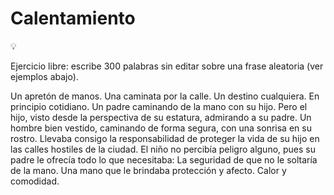 # Calentamiento

<aside>
💡

Ejercicio libre: escribe 300 palabras sin editar sobre una frase aleatoria (ver ejemplos abajo).

</aside>

Un apretón de manos. Una caminata por la calle. Un destino cualquiera. En principio cotidiano. Un padre caminando de la mano con su hijo. Pero el hijo, visto desde la perspectiva de su estatura, admirando a su padre. Un hombre bien vestido, caminando de forma segura, con una sonrisa en su rostro. Llevaba consigo la responsabilidad de proteger la vida de su hijo en las calles hostiles de la ciudad. El niño no percibía peligro alguno, pues su padre le ofrecía todo lo que necesitaba: La seguridad de que no le soltaría de la mano. Una mano que le brindaba protección y afecto. Calor y comodidad.
